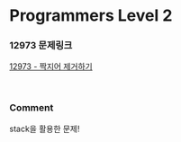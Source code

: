 # Programmers Level 2

### 12973 문제링크

[12973 - 짝지어 제거하기](https://school.programmers.co.kr/learn/courses/30/lessons/12973)

<br>

### Comment

stack을 활용한 문제!
